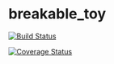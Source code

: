 # breakable_toy
[![Build Status](https://travis-ci.org/breakable_toy.svg?branch=master)](https://magnum.travis-ci.com/parvathyv/breakable_toy.svg?token=yWfsGyyiEpCc5SS6jx1q&branch=master)


[![Coverage Status](https://coveralls.io/repos/parvathyv/breakable_toy/badge.png?branch=master)](https://coveralls.io/r/parvathyv/breakable_toy?branch=master)